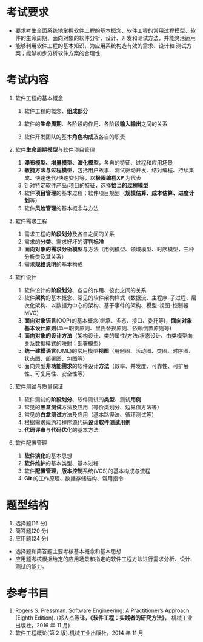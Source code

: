 # 考试要求

- 要求考生全面系统地掌握软件工程的基本概念、软件工程的常用过程模型、软件的生命周期、面向对象的软件分析、设计、开发和测试方法，并能灵活运用
- 能够利用软件工程的基本知识，为应用系统构造有效的需求、设计和 测试方案；能够初步分析软件方案的合理性

# 考试内容

1. 软件工程的基本概念

   1. 软件工程的概念、**组成部分**

   2. 软件的**生命周期**、各阶段的作用、各阶段**输入输出**之间的关系

   3. 软件开发团队的基本**角色构成**及各自的职责
2. 软件**生命周期模型**与软件项目管理
      1. **瀑布模型、增量模型、演化模型**，各自的特征、过程和应用场景
      2. **敏捷方法与过程模型**，包括用户故事、测试驱动开发、结对编程、持续集成、快速迭代/快速交付等，以**极限编程XP** 为代表
      3. 针对特定软件产品/项目的特征，选择**恰当的过程模型**
      4. 软件**项目管理**的基本过程；软件项目规划（**规模估算、成本估算、进度计划**等） 
      5. 软件**风险管理**的基本概念与方法
3. 软件需求工程
     1. 需求工程的**阶段划分**及各自之间的关系
     2. 需求的**分类**、需求好坏的**评判标准**
     3. **面向对象的需求分析模型**与方法（用例模型、领域模型、时序模型，三种分析类及其关系）
     4. 需求**规格说明**的基本构成
4. 软件设计
     1. 软件设计的**阶段划分**、各自的作用、彼此之间的关系
     2. 软件**架构**的基本概念、常见的软件架构样式（数据流、主程序-子过程、层次化架构、以数据为中心的架构、基于事件的架构、模型-视图-控制器MVC）
     3. **面向对象语言**(OOP)的基本概念(继承、多态、接口、委托等)，**面向对象基本设计原则**(单一职责原则、里氏替换原则、依赖倒置原则等)
     4. **面向对象的设计方法**（架构设计、类的属性/方法/状态设计、由类模型向关系数据模式的映射；部署模型）
     5. **统一建模语言**(UML)的常用模型**视图**（用例图、活动图、类图、时序图、状态图、部署图、包图等）
     6. 面向典型**非功能需求**的软件设计**方法**（效率、并发度、可靠性、可扩展性、可复用性、安全性等）
5. 软件测试与质量保证
     1. 软件测试的**阶段划分**、软件测试的**类型**、测试**用例**
     2. 常见的**黑盒测试**方法及应用（等价类划分、边界值方法等）
     3. 常见的**白盒测试**方法及应用（基本路径法、循环测试等）
     4. 根据需求规约和程序源代码**设计软件测试用例**
     5. **代码评审**与**代码优化**的基本方法
6. 软件配置管理
     1. **软件演化**的基本思想
     2. **软件维护**的基本类型、基本过程
     3. 软件**配置管理**，**版本控制**系统(VCS)的基本构成与流程
     4. **Git** 的工作原理、数据存储结构、常用指令

# 题型结构

1. 选择题(16 分)
2. 简答题(20 分)
3. 应用题(24 分)

- 选择题和简答题主要考核基本概念和基本思想
- 应用题考核根据给定的应用场景和指定的软件工程方法进行需求分析、设计、测试的能力。 

# 参考书目

1. Rogers S. Pressman. Software Engineering: A Practitioner’s Approach (Eighth Edition). (郑人杰等译，**《软件工程：实践者的研究方法》**， 机械工业出版社，2016 年 11 月) 
2. 软件工程概论(第 2 版).机械工业出版社，2014 年 11 月